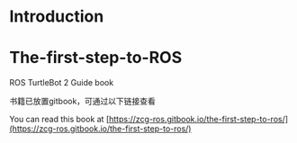 # Introduction



# The-first-step-to-ROS
ROS TurtleBot 2 Guide book

书籍已放置gitbook，可通过以下链接查看

You can read this book at [https://zcg-ros.gitbook.io/the-first-step-to-ros/](https://zcg-ros.gitbook.io/the-first-step-to-ros/)
